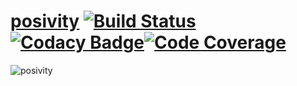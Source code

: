# [posivity](http://imjoehaines.github.io/posivity/) [![Build Status](https://img.shields.io/travis/imjoehaines/posivity.svg?branch=master&style=flat-square)](https://travis-ci.org/imjoehaines/posivity)[![Codacy Badge](https://img.shields.io/codacy/5e31a83ac59e43d6b8e1e357df84e83e.svg?style=flat-square)](https://www.codacy.com/app/joehaines/posivity)[![Code Coverage](https://img.shields.io/badge/coverage-100%25-brightgreen.svg?style=flat-square)](https://www.codacy.com/app/joehaines/posivity)

![posivity](http://i.imgur.com/I89LQwd.jpg)

